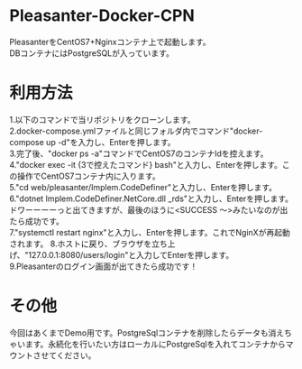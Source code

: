 # Pleasanter-Docker-CPN
PleasanterをCentOS7+Nginxコンテナ上で起動します。  
DBコンテナにはPostgreSQLが入っています。

# 利用方法
1.以下のコマンドで当リポジトリをクローンします。  
2.docker-compose.ymlファイルと同じフォルダ内でコマンド"docker-compose up -d"を入力し、Enterを押します。  
3.完了後、"docker ps -a"コマンドでCentOS7のコンテナIdを控えます。  
4."docker exec -it {3で控えたコマンド} bash"と入力し、Enterを押します。この操作でCentOS7コンテナ内に入ります。  
5."cd web/pleasanter/Implem.CodeDefiner"と入力し、Enterを押します。  
6."dotnet Implem.CodeDefiner.NetCore.dll _rds"と入力し、Enterを押します。ドワーーーーっと出てきますが、最後のほうに<SUCCESS ～>みたいなのが出たら成功です。  
7."systemctl restart nginx"と入力し、Enterを押します。これでNginXが再起動されます。 
8.ホストに戻り、ブラウザを立ち上げ、"127.0.0.1:8080/users/login"と入力してEnterを押します。  
9.Pleasanterのログイン画面が出てきたら成功です！  

# その他
今回はあくまでDemo用です。PostgreSqlコンテナを削除したらデータも消えちゃいます。永続化を行いたい方はローカルにPostgreSqlを入れてコンテナからマウントさせてください。
